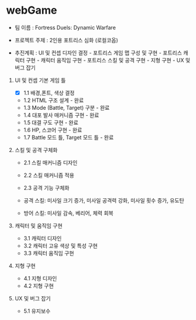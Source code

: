 # webGame

- 팀 이름 : Fortress Duels: Dynamic Warfare
- 프로젝트 주제 : 2인용 포트리스 심화 (로컬코옵)

- 추진계획 : UI 및 컨셉 디자인 결정 - 포트리스 게임 맵 구성 및 구현 - 포트리스 캐릭터 구현 - 캐릭터 움직임 구현 - 포트리스 스킬 및 공격 구현 - 지형 구현 - UX 및 버그 잡기

1. UI 및 컨셉 기본 게임 틀

   - [x] 1.1 배경,폰트, 색상 결정
   - 1.2 HTML 구조 설계 - 완료
   - 1.3 Mode (Battle, Target) 구분 - 완료
   - 1.4 대포 발사 매커니즘 구현 - 완료
   - 1.5 대결 구도 구현 - 완료
   - 1.6 HP, 스코어 구현 - 완료
   - 1.7 Battle 모드 틀, Target 모드 틀 - 완료

2. 스킬 및 공격 구체화

   - 2.1 스킬 매커니즘 디자인
   - 2.2 스킬 매커니즘 적용
   - 2.3 공격 기능 구체화

   - 공격 스킬: 미사일 크기 증가, 미사일 공격력 강화, 미사일 횟수 증가, 유도탄
   - 방어 스킬: 미사일 감속, 베리어, 체력 회복

3. 캐릭터 및 움직임 구현

   - 3.1 캐릭터 디자인
   - 3.2 캐릭터 고유 색상 및 특성 구현
   - 3.3 캐릭터 움직임 구현

4. 지형 구현

   - 4.1 지형 디자인
   - 4.2 지형 구현

5. UX 및 버그 잡기
   - 5.1 유지보수
